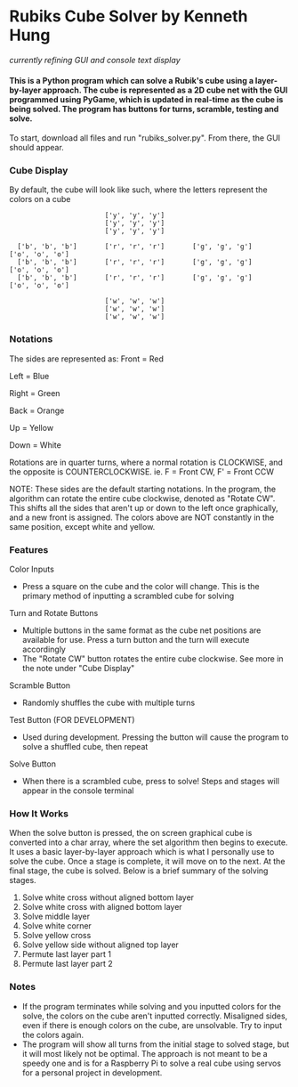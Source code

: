 # Rubiks Cube Solver by Kenneth Hung

*currently refining GUI and console text display*

#### This is a Python program which can solve a Rubik's cube using a layer-by-layer approach. The cube is represented as a 2D cube net with the GUI programmed using PyGame, which is updated in real-time as the cube is being solved. The program has buttons for turns, scramble, testing and solve.

To start, download all files and run "rubiks_solver.py". From there, the GUI should appear.

### Cube Display
By default, the cube will look like such, where the letters represent the colors on a cube

                            ['y', 'y', 'y']
                            ['y', 'y', 'y']
                            ['y', 'y', 'y']
                      
      ['b', 'b', 'b']       ['r', 'r', 'r']       ['g', 'g', 'g']       ['o', 'o', 'o']
      ['b', 'b', 'b']       ['r', 'r', 'r']       ['g', 'g', 'g']       ['o', 'o', 'o']
      ['b', 'b', 'b']       ['r', 'r', 'r']       ['g', 'g', 'g']       ['o', 'o', 'o']

                            ['w', 'w', 'w']
                            ['w', 'w', 'w']
                            ['w', 'w', 'w']


### Notations
The sides are represented as:
Front = Red

Left = Blue

Right = Green

Back = Orange

Up = Yellow

Down = White


Rotations are in quarter turns, where a normal rotation is CLOCKWISE, and the opposite is COUNTERCLOCKWISE.
ie. F = Front CW, F' = Front CCW

NOTE: These sides are the default starting notations. In the program, the algorithm can rotate the entire cube clockwise, denoted as
"Rotate CW". This shifts all the sides that aren't up or down to the left once graphically, and a new front is assigned. The colors above
are NOT constantly in the same position, except white and yellow.


### Features

Color Inputs
 - Press a square on the cube and the color will change. This is the primary method of inputting a scrambled cube for solving

Turn and Rotate Buttons
 - Multiple buttons in the same format as the cube net positions are available for use. Press a turn button and the turn will execute accordingly
 - The "Rotate CW" button rotates the entire cube clockwise. See more in the note under "Cube Display"
 
Scramble Button
 - Randomly shuffles the cube with multiple turns
 
Test Button (FOR DEVELOPMENT)
 - Used during development. Pressing the button will cause the program to solve a shuffled cube, then repeat
 
 Solve Button
  - When there is a scrambled cube, press to solve! Steps and stages will appear in the console terminal
  
 ### How It Works
 When the solve button is pressed, the on screen graphical cube is converted into a char array, where the set algorithm then begins to execute. It uses a basic layer-by-layer approach which is what I personally use to solve the cube. Once a stage is complete, it will move on to the next. At the final stage, the cube is solved. Below is a brief summary of the solving stages.
 
 1. Solve white cross without aligned bottom layer
 2. Solve white cross with aligned bottom layer
 3. Solve middle layer
 4. Solve white corner
 5. Solve yellow cross
 6. Solve yellow side without aligned top layer
 7. Permute last layer part 1
 8. Permute last layer part 2
 
 ### Notes
  - If the program terminates while solving and you inputted colors for the solve, the colors on the cube aren't inputted correctly. Misaligned sides, even if there is enough colors on the cube, are unsolvable. Try to input the colors again.
  - The program will show all turns from the initial stage to solved stage, but it will most likely not be optimal. The approach is not meant to be a speedy one and is for a Raspberry Pi to solve a real cube using servos for a personal project in development.
